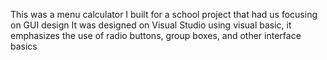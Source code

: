 This was a menu calculator I built for a school project that had us focusing on GUI design
It was designed on Visual Studio using visual basic, it emphasizes the use of radio buttons, group boxes, and other interface basics 
